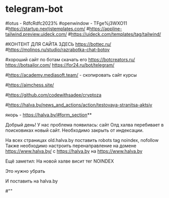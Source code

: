 # telegram-bot
#lotus - RdfcRdfc2023%
#openwindow - TFge%j3WXO11
#https://startup.nextjstemplates.com/
#https://appline-tailwind.preview.uideck.com/
#https://uideck.com/templates/tag/tailwind/

#КОНТЕНТ ДЛЯ САЙТА ЗДЕСЬ https://bottec.ru/
#https://molinos.ru/studio/razrabotka-chat-botov


#хороший сайт по ботам скачать его https://botcreators.ru/
https://botsailor.com/
https://for24.ru/bot/telegram/

#https://academy.mediasoft.team/  - скопировать сайт курсы

#https://aimchess.site/ 

#https://github.com/codewithsadee/cryptoza

#https://halva.by/news_and_actions/action/testovaya-stranitsa-aktsiy


якорь   - https://halva.by/#form_section**


Добрый день! У нас проблема появилась: сайт Олд халва перебивает в поисковиках новый сайт. 
Необходимо закрыть от индексации. 

На всех страницах old.halva.by поставить robots tag noindex, nofollow
Также необходимо настроить перенаправление на домене https://www.halva.by/
c https://halva.by на https://www.halva.by

Ещё заметил:
На новой халве висит тег NOINDEX

Это нужно убрать

И поставить на halva.by

#"<meta name='robots' content='index, follow, max-image-preview:large, max-snippet:-1, max-video-preview:-1' />" 

